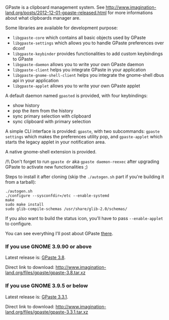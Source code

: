 GPaste is a clipboard management system.
See <http://www.imagination-land.org/posts/2012-12-01-gpaste-released.html> for more informations about what clipboards
manager are. 

Some libraries are available for development purpose:

* `libgpaste-core` which contains all basic objects used by GPaste
* `libgpaste-settings` which allows you to handle GPaste preferences over dconf
* `libgpaste-keybinder` provides functionalities to add custom keybindings to GPaste
* `libgpaste-daemon` allows you to write your own GPaste daemon
* `libgpaste-client` helps you integrate GPaste in your application
* `libgpaste-gnome-shell-client` helps you integrate the gnome-shell dbus api in your application
* `libgpaste-applet` allows you to write your own GPaste applet

A default daemon named `gpasted` is provided, with four keybindings:

* show history
* pop the item from the history
* sync primary selection with clipboard
* sync clipboard with primary selection

A simple CLI interface is provided: `gpaste`, with two subcommands: `gpaste settings` which makes the preferences
utility pop, and `gpaste-applet` which starts the legacy applet in your notification area.

A native gnome-shell extension is provided.

/!\ Don't forget to run `gpaste dr` aka `gpaste daemon-reexec` after upgrading GPaste to activate new functionalities ;)

Steps to install it after cloning (skip the `./autogen.sh` part if you're building it from a tarball):

    ./autogen.sh
    ./configure --sysconfdir=/etc --enable-systemd
    make
    sudo make install
    sudo glib-compile-schemas /usr/share/glib-2.0/schemas/

If you also want to build the status icon, you'll have to pass `--enable-applet` to configure.

You can see everything I'll post about GPaste [there](http://www.imagination-land.org/tags/GPaste.html).

### If you use GNOME 3.9.90 or above

Latest release is: [GPaste 3.8](http://www.imagination-land.org/posts/2014-02-10-gpaste-3.8-released.html).

Direct link to download: <http://www.imagination-land.org/files/gpaste/gpaste-3.8.tar.xz>

### If you use GNOME 3.9.5 or below

Latest release is: [GPaste 3.3.1](http://www.imagination-land.org/posts/2014-03-22-gpaste-3.3.1-released.html).

Direct link to download: <http://www.imagination-land.org/files/gpaste/gpaste-3.3.1.tar.xz>
